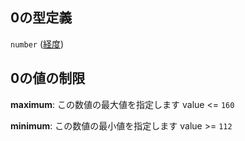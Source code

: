 ## 0の型定義

`number` ([経度](data-properties-駅リスト-items-properties-ボロノイ範囲-properties-geometrypolygonlinestring-oneof-geometrypolygon-properties-polygonの座標リスト-polygonの座標リスト0-座標点-items-経度.md))

## 0の値の制限

**maximum**: この数値の最大値を指定します value <= `160`

**minimum**: この数値の最小値を指定します value >= `112`
